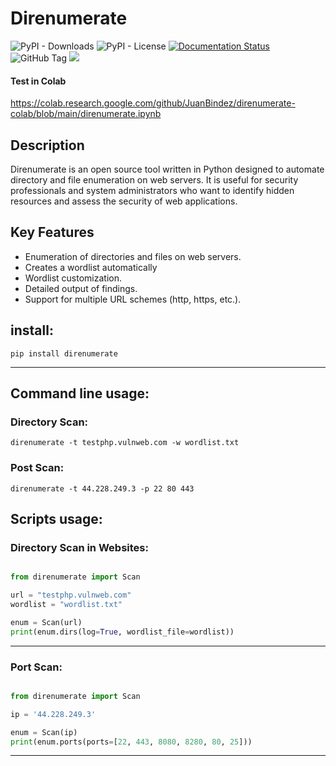 # Direnumerate



![PyPI - Downloads](https://img.shields.io/pypi/dm/direnumerate)
![PyPI - License](https://img.shields.io/pypi/l/direnumerate)
[![Documentation Status](https://readthedocs.org/projects/direnumerate/badge/?version=latest)](https://direnumerate.readthedocs.io/en/latest/?badge=latest)
![GitHub Tag](https://img.shields.io/github/v/tag/JuanBindez/direnumerate?include_prereleases&link=https%3A%2F%2Fgithub.com%2FJuanBindez%2Fdirenumerate%2Ftags)
<a href="https://pypi.org/project/direnumerate/"><img src="https://img.shields.io/pypi/v/direnumerate" /></a>


#### Test in Colab

https://colab.research.google.com/github/JuanBindez/direnumerate-colab/blob/main/direnumerate.ipynb

## Description

Direnumerate is an open source tool written in Python designed to automate directory and file enumeration on web servers. It is useful for security professionals and system administrators who want to identify hidden resources and assess the security of web applications.

## Key Features

- Enumeration of directories and files on web servers.
- Creates a wordlist automatically
- Wordlist customization.
- Detailed output of findings.
- Support for multiple URL schemes (http, https, etc.).


## install:

    pip install direnumerate

-----------------

## Command line usage:

### Directory Scan:

    direnumerate -t testphp.vulnweb.com -w wordlist.txt

### Post Scan:

    direnumerate -t 44.228.249.3 -p 22 80 443

## Scripts usage:

### Directory Scan in Websites:

```python

from direnumerate import Scan

url = "testphp.vulnweb.com"
wordlist = "wordlist.txt"

enum = Scan(url)
print(enum.dirs(log=True, wordlist_file=wordlist))
```
----------

### Port Scan:

```python

from direnumerate import Scan

ip = '44.228.249.3'

enum = Scan(ip)
print(enum.ports(ports=[22, 443, 8080, 8280, 80, 25]))

```
----------
